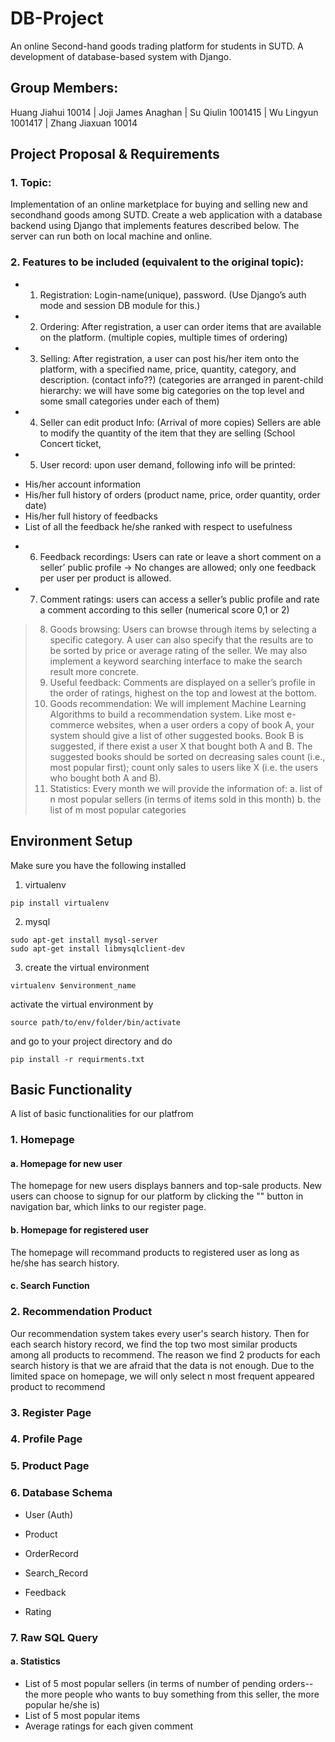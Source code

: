 # DB-Project
An online Second-hand goods trading platform for students in SUTD. A development of database-based system with Django.

## Group Members:
Huang Jiahui 10014 | Joji James Anaghan | Su Qiulin 1001415 | Wu Lingyun 1001417 | Zhang Jiaxuan 10014

## Project Proposal & Requirements
### 1. Topic:
Implementation of an online marketplace for buying and selling new and secondhand goods among SUTD. Create a web application with a database backend using Django that implements features described below. The server can run both on local machine and online.
### 2. Features to be included (equivalent to the original topic):
- 1. Registration: Login-name(unique), password. (Use Django’s auth mode and session DB module for this.)
- 2. Ordering: After registration, a user can order items that are available on the platform. (multiple copies, multiple times of ordering)
- 3. Selling: After registration, a user can post his/her item onto the platform, with a specified name, price, quantity, category, and description. (contact info??) (categories are arranged in parent-child hierarchy: we will have some big categories on the top level and some small categories under each of them)
- 4. Seller can edit product Info: (Arrival of more copies) Sellers are able to modify the quantity of the item that they are selling (School Concert ticket, 
- 5. User record: upon user demand, following info will be printed:
+ His/her account information
+ His/her full history of orders (product name, price, order quantity, order date)
+ His/her full history of feedbacks
+ List of all the feedback he/she ranked with respect to usefulness
- 6.	Feedback recordings: Users can rate or leave a short comment on a seller’ public profile -> No changes are allowed; only one feedback per user per product is allowed.
- 7.	Comment ratings: users can access a seller’s public profile and rate a comment according to this seller (numerical score 0,1 or 2)
> 8.	Goods browsing: Users can browse through items by selecting a specific category. A user can also specify that the results are to be sorted by price or average rating of the seller. We may also implement a keyword searching interface to make the search result more concrete.
> 9.	Useful feedback: Comments are displayed on a seller’s profile in the order of ratings, highest on the top and lowest at the bottom.
> 10.	Goods recommendation: We will implement Machine Learning Algorithms to build a recommendation system. 
Like most e-commerce websites, when a user orders a copy of book A, your system should give a list of other suggested books. Book B is suggested, if there exist a user X that bought both A and B. The suggested books should be sorted on decreasing sales count (i.e., most popular first); count only sales to users like X (i.e. the users who bought both A and B).
> 11.	Statistics: Every month we will provide the information of:
a.	list of n most popular sellers (in terms of items sold in this month)
b.	the list of m most popular categories

## Environment Setup
Make sure you have the following installed
1. virtualenv
```
pip install virtualenv
```
2. mysql
```
sudo apt-get install mysql-server
sudo apt-get install libmysqlclient-dev
```
3. create the virtual environment
```
virtualenv $environment_name
```
activate the virtual environment by
```
source path/to/env/folder/bin/activate
```
and go to your project directory and do
```
pip install -r requirments.txt
```
## Basic Functionality
A list of basic functionalities for our platfrom

### 1. Homepage
#### a. Homepage for new user
The homepage for new users displays banners and top-sale products. New users can choose to signup for our platform by clicking the "" button in navigation bar, which links to our register page.

#### b. Homepage for registered user
The homepage will recommand products to registered user as long as he/she has search history. 

#### c. Search Function


### 2. Recommendation Product
Our recommendation system takes every user's search history. Then for each search history record, we find the top two most similar products among all products to recommend. The reason we find 2 products for each search history is that we are afraid that the data is not enough. Due to the limited space on homepage, we will only select n most frequent appeared product to recommend

### 3. Register Page

### 4. Profile Page

### 5. Product Page

### 6. Database Schema
* User (Auth)

* Product

* OrderRecord

* Search_Record

* Feedback

* Rating


### 7. Raw SQL Query
#### a. Statistics
*	List of 5 most popular sellers (in terms of number of pending orders--the more people who wants to buy something from this seller, the more popular he/she is) 
*	List of 5 most popular items
* Average ratings for each given comment






